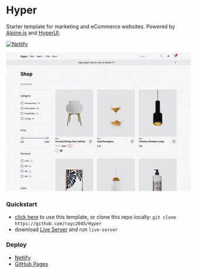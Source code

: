 # Hyper

Starter template for marketing and eCommerce websites. Powered by [Alpine.js](https://alpinejs.dev/) and [HyperUI](https://www.hyperui.dev/).

[![Netlify](https://api.netlify.com/api/v1/badges/9e78fafd-cc22-4b25-b00d-f5628eb52ce2/deploy-status)](https://hyper-template.netlify.app/)

![screenshot](./src/images/covers/screenshot.webp)

### Quickstart

- [click here](https://github.com/new?template_name=Hyper&template_owner=rayc2045) to use this template, or clone this repo locally: `git clone https://github.com/rayc2045/Hyper`
- download [Live Server](https://www.npmjs.com/package/live-server) and run `live-server`

### Deploy

- [Netlify](https://hyper-template.netlify.app/)
- [GitHub Pages](https://rayc2045.github.io/Hyper/)
